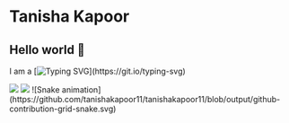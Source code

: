  <h1>Tanisha Kapoor</h1>
 
 <h2>Hello world 👋</h2>
 
 
 
I am a [![Typing SVG](https://readme-typing-svg.demolab.com/?lines=UI+/+UX+Designer;Full+Stack+Developer;Student;)](https://git.io/typing-svg)

<img src="https://github-readme-stats.vercel.app/api?username=tanishakapoor11&show_icons=true&theme=radical"/>
<img src="https://github-readme-stats.vercel.app/api/top-langs?username=tanishakapoor11&theme=radical"/>
![Snake animation](https://github.com/tanishakapoor11/tanishakapoor11/blob/output/github-contribution-grid-snake.svg)



